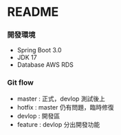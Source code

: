 # README

### 開發環境

*  Spring Boot 3.0
*  JDK 17
*  Database AWS RDS

### Git flow

*  master  : 正式，devlop 測試後上
*  hotfix  : master 仍有問題，臨時修復
*  devlop  : 開發區
*  feature : devlop 分出開發功能
